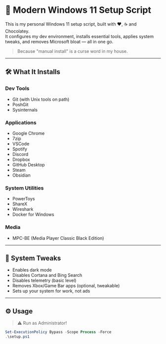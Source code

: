 # 🚀 Modern Windows 11 Setup Script

This is my personal Windows 11 setup script, built with ❤️, ☕ and Chocolatey.  
It configures my dev environment, installs essential tools, applies system tweaks, and removes Microsoft bloat — all in one go.

> Because "manual install" is a curse word in my house.

---

## 🛠 What It Installs

### Dev Tools
- Git (with Unix tools on path)
- PoshGit
- Sysinternals

### Applications
- Google Chrome
- 7zip
- VSCode
- Spotify
- Discord
- Dropbox
- GitHub Desktop
- Steam
- Obsidian

### System Utilities
- PowerToys
- ShareX
- Wireshark
- Docker for Windows

### Media
- MPC-BE (Media Player Classic Black Edition)

---

## 🧠 System Tweaks

- Enables dark mode
- Disables Cortana and Bing Search
- Disables telemetry (basic level)
- Removes Xbox/Game Bar apps (optional, tweakable)
- Sets up your system for work, not ads

---

## ⚙️ Usage

> ⚠️ Run as Administrator!

```powershell
Set-ExecutionPolicy Bypass -Scope Process -Force
.\setup.ps1

